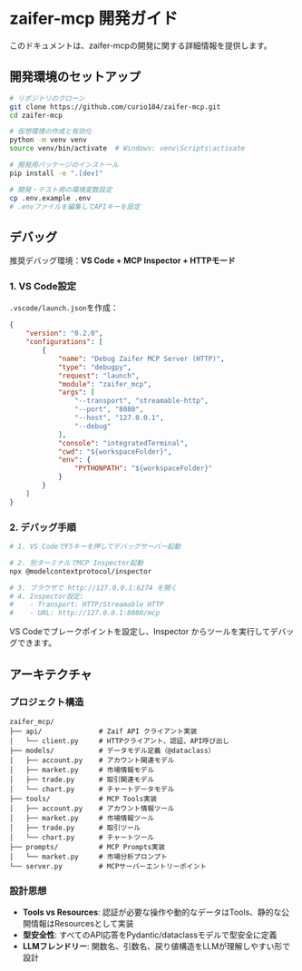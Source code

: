 # zaifer-mcp 開発ガイド

このドキュメントは、zaifer-mcpの開発に関する詳細情報を提供します。

## 開発環境のセットアップ

```bash
# リポジトリのクローン
git clone https://github.com/curio184/zaifer-mcp.git
cd zaifer-mcp

# 仮想環境の作成と有効化
python -m venv venv
source venv/bin/activate  # Windows: venv\Scripts\activate

# 開発用パッケージのインストール
pip install -e ".[dev]"

# 開発・テスト用の環境変数設定
cp .env.example .env
# .envファイルを編集してAPIキーを設定
```

## デバッグ

推奨デバッグ環境：**VS Code + MCP Inspector + HTTPモード**

### 1. VS Code設定

`.vscode/launch.json`を作成：

```json
{
    "version": "0.2.0",
    "configurations": [
        {
            "name": "Debug Zaifer MCP Server (HTTP)",
            "type": "debugpy",
            "request": "launch",
            "module": "zaifer_mcp",
            "args": [
                "--transport", "streamable-http",
                "--port", "8080",
                "--host", "127.0.0.1",
                "--debug"
            ],
            "console": "integratedTerminal",
            "cwd": "${workspaceFolder}",
            "env": {
                "PYTHONPATH": "${workspaceFolder}"
            }
        }
    ]
}
```

### 2. デバッグ手順

```bash
# 1. VS CodeでF5キーを押してデバッグサーバー起動

# 2. 別ターミナルでMCP Inspector起動
npx @modelcontextprotocol/inspector

# 3. ブラウザで http://127.0.0.1:6274 を開く
# 4. Inspector設定:
#    - Transport: HTTP/Streamable HTTP  
#    - URL: http://127.0.0.1:8080/mcp
```

VS Codeでブレークポイントを設定し、Inspector からツールを実行してデバッグできます。

## アーキテクチャ

### プロジェクト構造

```
zaifer_mcp/
├── api/              # Zaif API クライアント実装
│   └── client.py     # HTTPクライアント、認証、API呼び出し
├── models/           # データモデル定義（@dataclass）
│   ├── account.py    # アカウント関連モデル
│   ├── market.py     # 市場情報モデル
│   ├── trade.py      # 取引関連モデル
│   └── chart.py      # チャートデータモデル
├── tools/            # MCP Tools実装
│   ├── account.py    # アカウント情報ツール
│   ├── market.py     # 市場情報ツール
│   ├── trade.py      # 取引ツール
│   └── chart.py      # チャートツール
├── prompts/          # MCP Prompts実装
│   └── market.py     # 市場分析プロンプト
└── server.py         # MCPサーバーエントリーポイント
```

### 設計思想

- **Tools vs Resources**: 認証が必要な操作や動的なデータはTools、静的な公開情報はResourcesとして実装
- **型安全性**: すべてのAPI応答をPydantic/dataclassモデルで型安全に定義
- **LLMフレンドリー**: 関数名、引数名、戻り値構造をLLMが理解しやすい形で設計

